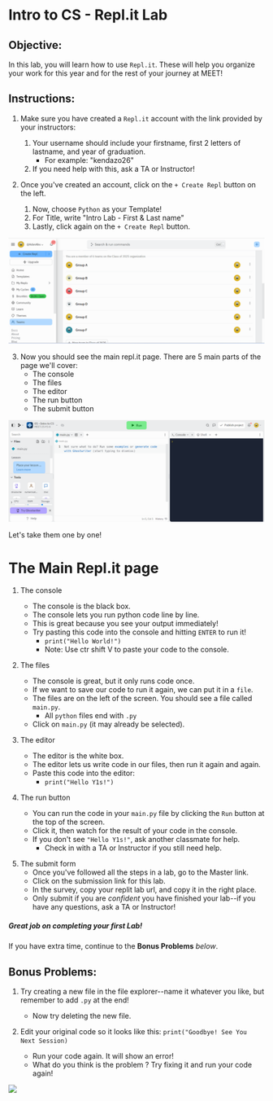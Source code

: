 # Intro to CS - Repl.it Lab

## Objective: 
In this lab, you will learn how to use `Repl.it`. These will help you organize your work for this year and for the rest of your journey at MEET!


## Instructions:

1. Make sure you have created a `Repl.it` account with the link provided by your instructors:
    1. Your username should include your firstname, first 2 letters of lastname, and year of graduation.
       - For example: "kendazo26"
    3. If you need help with this, ask a TA or Instructor!

2. Once you've created an account, click on the `+ Create Repl` button on the left.
   1. Now, choose `Python` as your Template!
    2. For Title, write "Intro Lab - First & Last name"
    3. Lastly, click again on the `+ Create Repl` button.
    
![Team Tabs](lab1_0.png)

<!--
3. On the group page, you can see all your current labs.
    1. You should see one called `01 - Intro to CS`--click to start the lab.
-->

3. Now you should see the main repl.it page. There are 5 main parts of the page we'll cover:
    - The console
    - The files
    - The editor
    - The run button
    - The submit button
    
![The main repl.it page](lab1_1.png)

Let's take them one by one!

# The Main Repl.it page

1. The console
    - The console is the black box.
    - The console lets you run python code line by line.
    - This is great because you see your output immediately!
    - Try pasting this code into the console and hitting `ENTER` to run it!
        - `print("Hello World!")`
        - Note: Use ctr shift V to paste your code to the console.
        
2. The files
    - The console is great, but it only runs code once.
    - If we want to save our code to run it again, we can put it in a `file`.
    - The files are on the left of the screen. You should see a file called `main.py`.
        - All `python` files end with `.py`
    - Click on `main.py` (it may already be selected).
    
3. The editor
    - The editor is the white box.
    -  The editor lets us write code in our files, then run it again and again.
    - Paste this code into the editor:
        - `print("Hello Y1s!")`
        
4. The run button
    - You can run the code in your `main.py` file by clicking the `Run` button at the top of the screen.
    - Click it, then watch for the result of your code in the console.
    - If you don't see `"Hello Y1s!"`, ask another classmate for help.
        - Check in with a TA or Instructor if you still need help.

<!--
5. The test tab
    - Tests help us make sure our code is working correctly.
    - Click the checkmark on the left of the screen to open the tests tab.
    - Click the `Run tests` button to run tests on your code.
    - If you copied the code exactly from step `3`--it should pass!
        - If the test doesn't pass, ask another classmate for help.
        
       
![The test tab](https://gcdnb.pbrd.co/images/uLZ6GGpKBv09.png)

 -->
 5. The submit form
    - Once you've followed all the steps in a lab, go to the Master link.
    - Click on the submission link for this lab.
    - In the survey, copy your replit lab url, and copy it in the right place. 
    - Only submit if you are *confident* you have finished your lab--if you have any questions, ask a TA or Instructor!
<!--
        
5. The submit button
    - Once you've followed all the steps in a lab and the test passes, you can click the submit button.
    - Only submit if you are *confident* you have finished your lab--if you have any questions, ask a TA or Instructor!
-->
##### Great job on completing your first Lab!

If you have extra time, continue to the **Bonus Problems** *below*.

## Bonus Problems:

1. Try creating a new file in the file explorer--name it whatever you like, but remember to add `.py` at the end!
    - Now try deleting the new file.

2. Edit your original code so it looks like this: `print("Goodbye! See You Next Session)`
    - Run your code again. It will show an error!
    - What do you think is the problem ? Try fixing it and run your code again!

<img src="https://media.giphy.com/media/8m4R4pvViWtRzbloJ1/giphy.gif" width="500">


